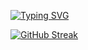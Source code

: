 
[![Typing SVG](https://readme-typing-svg.demolab.com?font=Fira+Code&pause=1000&color=F3CC7C&background=9F8E3C00&center=true&vCenter=true&width=435&lines=Hi+there!+%F0%9F%91%8B;This+is+Ali+Sedaghi;A+CE+Undergrad+Student;An+AI+Enthusiast)](https://git.io/typing-svg)
  </div>


[![GitHub Streak](https://streak-stats.demolab.com?user=ali-sedaghi&theme=ayu-mirage&hide_border=true)](https://git.io/streak-stats)

